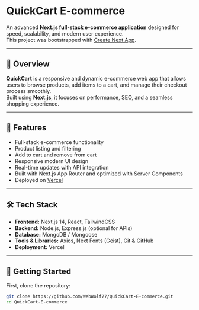 # QuickCart E-commerce

An advanced **Next.js full-stack e-commerce application** designed for speed, scalability, and modern user experience.  
This project was bootstrapped with [Create Next App](https://github.com/vercel/next.js/tree/canary/packages/create-next-app).

---

## 🚀 Overview

**QuickCart** is a responsive and dynamic e-commerce web app that allows users to browse products, add items to a cart, and manage their checkout process smoothly.  
Built using **Next.js**, it focuses on performance, SEO, and a seamless shopping experience.

---

## 🧩 Features

- Full-stack e-commerce functionality  
- Product listing and filtering  
- Add to cart and remove from cart  
- Responsive modern UI design  
- Real-time updates with API integration  
- Built with Next.js App Router and optimized with Server Components  
- Deployed on [Vercel](https://quick-cart-e-commerce-nu.vercel.app)

---

## 🛠️ Tech Stack

- **Frontend:** Next.js 14, React, TailwindCSS  
- **Backend:** Node.js, Express.js (optional for APIs)  
- **Database:** MongoDB / Mongoose  
- **Tools & Libraries:** Axios, Next Fonts (Geist), Git & GitHub  
- **Deployment:** Vercel  

---

## 🧠 Getting Started

First, clone the repository:

```bash
git clone https://github.com/WebWolf77/QuickCart-E-commerce.git
cd QuickCart-E-commerce
